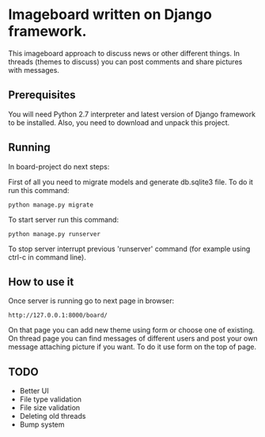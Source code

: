 # Imageboard written on Django framework.

This imageboard approach to discuss news or other different things. In threads (themes to discuss) you can post comments and share pictures with messages.

## Prerequisites

You will need Python 2.7 interpreter and latest version of Django framework to be installed. Also, you need to download and unpack this project.

## Running

In board-project do next steps:

First of all you need to migrate models and generate db.sqlite3 file. To do it run this command:

	python manage.py migrate

To start server run this command:

	python manage.py runserver

To stop server interrupt previous 'runserver' command (for example using ctrl-c in command line).

## How to use it

Once server is running go to next page in browser:

	http://127.0.0.1:8000/board/

On that page you can add new theme using form or choose one of existing.
On thread page you can find messages of different users and post your own message attaching picture if you want. To do it use form on the top of page.

## TODO

- Better UI
- File type validation
- File size validation
- Deleting old threads
- Bump system
